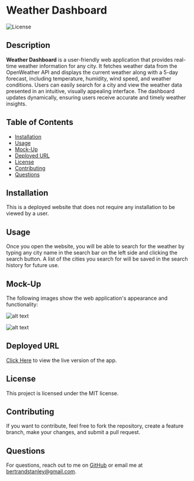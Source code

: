 # Weather Dashboard
![License](https://img.shields.io/badge/license-MIT-blue)

## Description
**Weather Dashboard** is a user-friendly web application that provides real-time weather information for any city. It fetches weather data from the OpenWeather API and displays the current weather along with a 5-day forecast, including temperature, humidity, wind speed, and weather conditions. Users can easily search for a city and view the weather data presented in an intuitive, visually appealing interface. The dashboard updates dynamically, ensuring users receive accurate and timely weather insights.

## Table of Contents
- [Installation](#installation)
- [Usage](#usage)
- [Mock-Up](#mock-up)
- [Deployed URL](#deployed-url)
- [License](#license)
- [Contributing](#contributing)
- [Questions](#questions)

## Installation
This is a deployed website that does not require any installation to be viewed by a user.

## Usage
Once you open the website, you will be able to search for the weather by typing any city name in the search bar on the left side and clicking the search button. A list of the cities you search for will be saved in the search history for future use.

## Mock-Up
The following images show the web application's appearance and functionality:

![alt text](<Screenshot 2025-03-05 at 12.37.37 PM.png>)

![alt text](<Screenshot 2025-03-05 at 12.39.56 PM.png>)

## Deployed URL

[Click Here](https://weather-dashboard-0c8h.onrender.com/) to view the live version of the app. 

## License

This project is licensed under the MIT license.

## Contributing
If you want to contribute, feel free to fork the repository, create a feature branch, make your changes, and submit a pull request.

## Questions
For questions, reach out to me on [GitHub](https://github.com/bertrandstanley) or email me at bertrandstanley@gmail.com.
